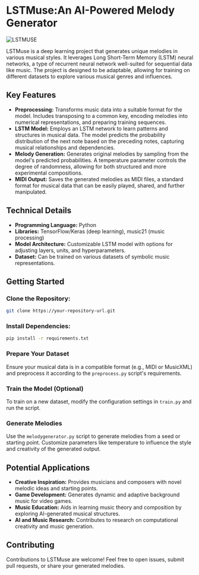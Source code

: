 # LSTMuse:An AI-Powered Melody Generator
![LSTMUSE](https://github.com/user-attachments/assets/45abc6d1-09a3-4b80-930a-8e2255d6af32)


LSTMuse is a deep learning project that generates unique melodies in various musical styles. It leverages Long Short-Term Memory (LSTM) neural networks, a type of recurrent neural network well-suited for sequential data like music. The project is designed to be adaptable, allowing for training on different datasets to explore various musical genres and influences.

## Key Features

- **Preprocessing:** Transforms music data into a suitable format for the model. Includes transposing to a common key, encoding melodies into numerical representations, and preparing training sequences.
- **LSTM Model:** Employs an LSTM network to learn patterns and structures in musical data. The model predicts the probability distribution of the next note based on the preceding notes, capturing musical relationships and dependencies.
- **Melody Generation:** Generates original melodies by sampling from the model's predicted probabilities. A temperature parameter controls the degree of randomness, allowing for both structured and more experimental compositions.
- **MIDI Output:** Saves the generated melodies as MIDI files, a standard format for musical data that can be easily played, shared, and further manipulated.

## Technical Details

- **Programming Language:** Python
- **Libraries:** TensorFlow/Keras (deep learning), music21 (music processing)
- **Model Architecture:** Customizable LSTM model with options for adjusting layers, units, and hyperparameters.
- **Dataset:** Can be trained on various datasets of symbolic music representations.

## Getting Started

### Clone the Repository:

```bash
git clone https://your-repository-url.git
```

### Install Dependencies:

```bash
pip install -r requirements.txt
```

### Prepare Your Dataset

Ensure your musical data is in a compatible format (e.g., MIDI or MusicXML) and preprocess it according to the `preprocess.py` script's requirements.

### Train the Model (Optional)

To train on a new dataset, modify the configuration settings in ``train.py`` and run the script.

### Generate Melodies

Use the `melodygenerator.py` script to generate melodies from a seed or starting point. Customize parameters like temperature to influence the style and creativity of the generated output.

## Potential Applications

- **Creative Inspiration:** Provides musicians and composers with novel melodic ideas and starting points.
- **Game Development:** Generates dynamic and adaptive background music for video games.
- **Music Education:** Aids in learning music theory and composition by exploring AI-generated musical structures.
- **AI and Music Research:** Contributes to research on computational creativity and music generation.

## Contributing

Contributions to LSTMuse are welcome! Feel free to open issues, submit pull requests, or share your generated melodies.
